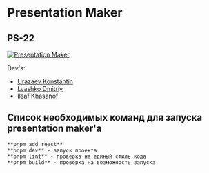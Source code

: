 ﻿# Presentation Maker
## PS-22

[![Presentation Maker](https://77.img.avito.st/image/1/zBcbkra_YP41M7D9D_XxQf4xZvSlkWFErzFi-q-pYC6sMQ)](https://docs.google.com/document/d/10EWuftunmVMHsUgF_VAgH4s31zLBPSf5_SodmoB8iJw/edit)

Dev's:
- [Urazaev Konstantin](https://github.com/Exorcistee)
- [Lyashko Dmitriy](https://github.com/KREeDo5)
- [Ilsaf Khasanof](https://vk.com/teddy_whale)

## Список необходимых команд для запуска presentation maker'а
```
**pnpm add react**
**pnpm dev** - запуск проекта
**pnpm lint** - проверка на единый стиль кода
**pnpm build** - проверка на возможность запуска
```